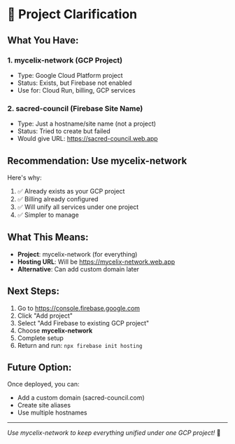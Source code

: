 # 🎯 Project Clarification

## What You Have:

### 1. **mycelix-network** (GCP Project)
- Type: Google Cloud Platform project
- Status: Exists, but Firebase not enabled
- Use for: Cloud Run, billing, GCP services

### 2. **sacred-council** (Firebase Site Name)
- Type: Just a hostname/site name (not a project)
- Status: Tried to create but failed
- Would give URL: https://sacred-council.web.app

## Recommendation: Use **mycelix-network**

Here's why:
1. ✅ Already exists as your GCP project
2. ✅ Billing already configured
3. ✅ Will unify all services under one project
4. ✅ Simpler to manage

## What This Means:

- **Project**: mycelix-network (for everything)
- **Hosting URL**: Will be https://mycelix-network.web.app
- **Alternative**: Can add custom domain later

## Next Steps:

1. Go to https://console.firebase.google.com
2. Click "Add project" 
3. Select "Add Firebase to existing GCP project"
4. Choose **mycelix-network**
5. Complete setup
6. Return and run: `npx firebase init hosting`

## Future Option:

Once deployed, you can:
- Add a custom domain (sacred-council.com)
- Create site aliases
- Use multiple hostnames

---

*Use mycelix-network to keep everything unified under one GCP project!* 🚀